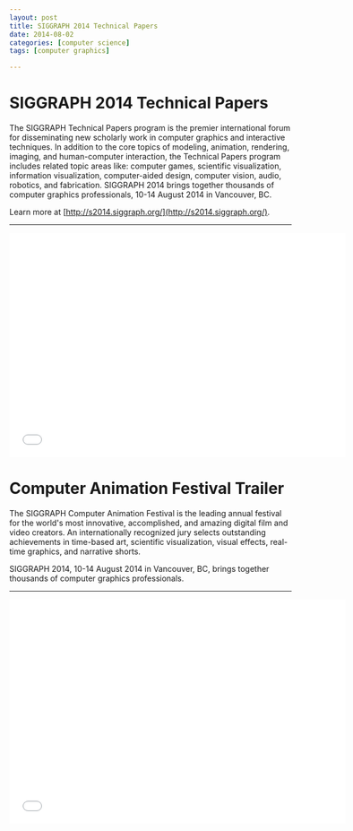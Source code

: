 ```yaml
---
layout: post
title: SIGGRAPH 2014 Technical Papers
date: 2014-08-02
categories: [computer science]
tags: [computer graphics]

---
```



# SIGGRAPH 2014 Technical Papers

The SIGGRAPH Technical Papers program is the premier international forum for disseminating new scholarly work in computer graphics and interactive techniques. In addition to the core topics of modeling, animation, rendering, imaging, and human-computer interaction, the Technical Papers program includes related topic areas like: computer games, scientific visualization, information visualization, computer-aided design, computer vision, audio, robotics, and fabrication. SIGGRAPH 2014 brings together thousands of computer graphics professionals, 10-14 August 2014 in Vancouver, BC. 

Learn more at [http://s2014.siggraph.org/](http://s2014.siggraph.org/).

---

<iframe width="600" height="400" src="//www.youtube.com/embed/u3Z1hDwGEmM?list=PLUPhVMQuDB_aHfUAfZpFj9HE-JE8XZ3SE" frameborder="0" allowfullscreen></iframe>


# Computer Animation Festival Trailer

The SIGGRAPH Computer Animation Festival is the leading annual festival for the world's most innovative, accomplished, and amazing digital film and video creators. An internationally recognized jury selects outstanding achievements in time-based art, scientific visualization, visual effects, real-time graphics, and narrative shorts.

SIGGRAPH 2014, 10-14 August 2014 in Vancouver, BC, brings together thousands of computer graphics professionals.

---

<iframe width="600" height="400" src="//www.youtube.com/embed/Hmmlsx7rZHU?list=PLUPhVMQuDB_aHfUAfZpFj9HE-JE8XZ3SE" frameborder="0" allowfullscreen></iframe>